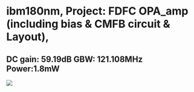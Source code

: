 ibm180nm, 
Project: FDFC OPA_amp (including bias & CMFB circuit & Layout), 
===
DC gain: 59.19dB  GBW: 121.108MHz  Power:1.8mW 
---
![](https://drive.google.com/file/d/1RP-0-ahnEl0B0PF782WpqN4ckX8grS_a/view?usp=drive_link)
